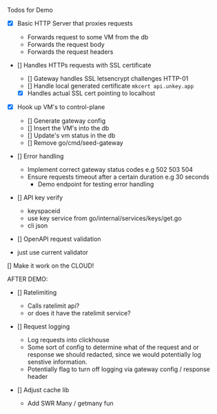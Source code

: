 Todos for Demo

- [x] Basic HTTP Server that proxies requests

  - Forwards request to some VM from the db
  - Forwards the request body
  - Forwards the request headers

- [] Handles HTTPs requests with SSL certificate

  - [] Gateway handles SSL letsencrypt challenges HTTP-01
  - [] Handle local generated certificate `mkcert api.unkey.app`
  - [x] Handles actual SSL cert pointing to localhost

- [x] Hook up VM's to control-plane

  - [] Generate gateway config
  - [] Insert the VM's into the db
  - [] Update's vm status in the db
  - [] Remove go/cmd/seed-gateway

- [] Error handling

  - Implement correct gateway status codes e.g 502 503 504
  - Ensure requests timeout after a certain duration e.g 30 seconds
    - Demo endpoint for testing error handling

- [] API key verify

  - keyspaceid
  - use key service from go/internal/services/keys/get.go
  - cli json

- [] OpenAPI request validation

- just use current validator

<!--- Find good library that supports spec 2.0 3.0 3.1
- or write our own
- Make this opt in as some API's might auto generate the schema and validate them ourselves-->

[] Make it work on the CLOUD!

AFTER DEMO:

- [] Ratelimiting

  - Calls ratelimit api?
  - or does it have the ratelimit service?

- [] Request logging

  - Log requests into clickhouse
  - Some sort of config to determine what of the request and or response we should redacted, since we would potentially log senstive information.
  - Potentially flag to turn off logging via gateway config / response header

- [] Adjust cache lib

  - Add SWR Many / getmany fun
